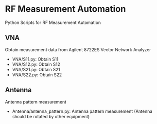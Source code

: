 # RF Measurement Automation
Python Scripts for RF Measurement Automation

## VNA
Obtain measurement data from Agilent 8722ES Vector Network Analyzer
- VNA/S11.py: Obtain S11
- VNA/S12.py: Obtain S12
- VNA/S21.py: Obtain S21
- VNA/S22.py: Obtain S22

## Antenna
Antenna pattern measurement
- Antenna/antenna_pattern.py: Antenna pattern measurement (Antenna should be rotated by other equipment)